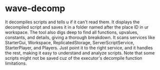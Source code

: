 # wave-decomp

It decompiles scripts and tells u if it can't read them. It displays the decompiled script and saves it in a folder named after the place ID in ur workspace. The tool also digs deep to find all functions, upvalues, constants, and details, giving a thorough breakdown. It scans services like StarterGui, Workspace, ReplicatedStorage, ServerScriptService, StarterPlayer, and Players. Just point it to the right service, and it handles the rest, making it easy to understand and analyze scripts. Note that some scripts might not be saved cuz of the executor's decompile function limitations.
